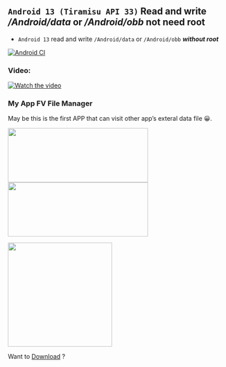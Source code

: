  ## `Android 13 (Tiramisu API 33)` Read and write _/Android/data_ or _/Android/obb_ not need root

 - `Android 13` read and write `/Android/data` or `/Android/obb` ***without root***

 [![Android CI](https://github.com/folderv/androidDataWithoutRootAPI33/actions/workflows/android.yml/badge.svg)](https://github.com/folderv/androidDataWithoutRootAPI33/actions/workflows/android.yml)


 ### Video:
[![Watch the video](https://img.youtube.com/vi/-4H0K70WhDg/maxresdefault.jpg)](https://youtu.be/-4H0K70WhDg)


### My App FV File Manager

May be this is the first APP that can visit other app’s exteral data file 😀.


[<img src="/source/coolapk-badge.png" width="323" height="125" />](https://www.coolapk.com/apk/com.folderv.file)
[<img src="https://play.google.com/intl/en_us/badges/static/images/badges/en_badge_web_generic.png" width="323" height="125">](https://play.google.com/store/apps/details?id=com.folderv.file)

[<img src="/source/com.folderv.file.webp" width="240" height="240" />](http://folderv.com/2022/08/16/Access-Android-data-on-Android-13/)

Want to [Download](http://folderv.com/2022/08/16/Access-Android-data-on-Android-13/) ?


